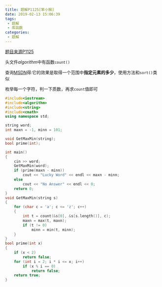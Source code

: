 ```yaml
---
title: 题解P1125[笨小猴]
date: 2019-02-13 15:06:39
tags:
 - 题解
 - 库函数
categories:
 - 题解
---
```


<a href="https://www.luogu.com.cn/problemnew/show/P1125" class="LinkCard">题目来源P1125</a>

头文件$algorithm$中有函数`count()`

查询[MSDN](https://docs.microsoft.com/zh-cn/cpp/standard-library/algorithm-functions?view=vs-2017#count)得:它的效果是取得一个范围中**指定元素的多少**，使用方法和`sort()`类似

枚举每一个字符，判一下质数，再求`count`值即可

<!-- more -->

```cpp
#include<iostream>
#include<algorithm>
#include<string>
#include<cmath>
using namespace std;

string word;
int maxn = -1, minn = 101;

void GetMaxMin(string);
bool prime(int);

int main()
{
    cin >> word;
    GetMaxMin(word);
    if (prime(maxn - minn))
        cout << "Lucky Word" << endl << maxn - minn;
    else
        cout << "No Answer" << endl << 0;
    return 0;
}
void GetMaxMin(string s)
{
    for (char c = 'a'; c <= 'z'; c++)
    {
        int t = count(&s[0], &s[s.length()], c);
        maxn = max(t, maxn);
        if (t != 0)
            minn = min(t, minn);
    }
}
bool prime(int x)
{
    if (x < 2)
        return false;
    for (int i = 2; i * i <= x; i++)
        if (x % i == 0)
            return false;
    return true;
}
```
